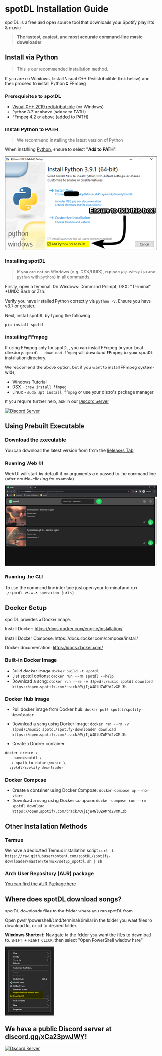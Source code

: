 # spotDL Installation Guide

spotDL is a free and open source tool that downloads your Spotify playlists & music

> **The fastest, easiest, and most accurate command-line music downloader**

## Install via Python

> This is our recommended installation method.

If you are on Windows, Install Visual C++ Redistributible (link below) and then proceed to install Python & FFmpeg

### Prerequisites to spotDL

- [Visual C++ 2019 redistributable](https://docs.microsoft.com/pl-pl/cpp/windows/latest-supported-vc-redist?view=msvc-170#visual-studio-2015-2017-2019-and-2022) (on Windows)
- Python 3.7 or above (added to PATH)
- FFmpeg 4.2 or above (added to PATH)

### Install Python to PATH

> We recommend installing the latest version of Python

When installing [Python](https://python.org/), ensure to select "**Add to PATH**".

![Add to PATH Image](images/ADD_TO_PATH.png)

### Installing spotDL

> If you are not on Windows (e.g. OSX/UNIX), replace `pip` with `pip3` and `python` with `python3` in all commands.

Firstly, open a terminal. On Windows: Command Prompt, OSX: "Terminal", *UNIX: Bash or Zsh.

Verify you have installed Python correctly via `python -V`. Ensure you have v3.7 or greater.

Next, install spotDL by typing the following

```shell
pip install spotdl
```

### Installing FFmpeg

If using FFmpeg only for spotDL, you can install FFmpeg to your local directory.
`spotdl --download-ffmpeg` will download FFmpeg to your spotDL installation directory.

We reccomend the above option, but if you want to install FFmpeg system-wide,

- [Windows Tutorial](https://windowsloop.com/install-ffmpeg-windows-10/)
- OSX - `brew install ffmpeg`
- Linux - `sudo apt install ffmpeg` or use your distro's package manager

If you require further help, ask in our [Discord Server](https://discord.gg/xCa23pwJWY)

[![Discord Server](https://img.shields.io/discord/771628785447337985?color=7289da&label=DISCORD&style=for-the-badge)](https://discord.gg/xCa23pwJWY)

## Using Prebuilt Executable

### Download the executable

You can download the latest version from from the [Releases Tab](https://github.com/spotDL/spotify-downloader/releases)

### Running Web UI

Web UI will start by default if no arguments are passed to the command line (after double-clicking for example)

![Web UI](images/WEB_UI.png)

### Running the CLI

To use the command line interface just open your terminal and run `./spotdl-vX.X.X operation [urls]`

## Docker Setup

spotDL provides a Docker image.

Install Docker: <https://docs.docker.com/engine/installation/>

Install Docker Compose: <https://docs.docker.com/compose/install/>

Docker documentation: <https://docs.docker.com/>

### Built-in Docker Image

- Build docker image `docker build -t spotdl .`
- List spotdl options: `docker run --rm spotdl --help`
- Download a song: `docker run --rm -v $(pwd):/music spotdl download https://open.spotify.com/track/0VjIjW4GlUZAMYd2vXMi3b`

### Docker Hub Image

- Pull docker image from Docker hub: `docker pull spotdl/spotify-downloader`

- Download a song using Docker image: `docker run --rm -v $(pwd):/music spotdl/spotify-downloader download https://open.spotify.com/track/0VjIjW4GlUZAMYd2vXMi3b`

- Create a Docker container

```
docker create \
  --name=spotdl \
  -v <path to data>:/music \
  spotdl/spotify-downloader
```

### Docker Compose

- Create a container using Docker Compose: `docker-compose up --no-start`
- Download a song using Docker compose: `docker-compose run --rm spotdl download https://open.spotify.com/track/0VjIjW4GlUZAMYd2vXMi3b`

## Other Installation Methods

### Termux

We have a dedicated Termux installation script
`curl -L https://raw.githubusercontent.com/spotDL/spotify-downloader/master/termux/setup_spotdl.sh | sh`

### Arch User Repository (AUR) package

[You can find the AUR Package here](https://aur.archlinux.org/packages/python-spotdl)

## Where does spotDL download songs?

spotDL downloads files to the folder where you ran spotDL from.

Open pwsh/powershell/cmd/terminal/similar in the folder you want files to download to, or
cd to desired folder.

**Windows Shortcut:** Navigate to the folder you want the files to download to.
`SHIFT + RIGHT CLICK`, then select "Open PowerShell window here"

![Windows PWSH](images/POWERSHELL.png)

## We have a public Discord server at **[discord.gg/xCa23pwJWY](https://discord.gg/xCa23pwJWY)!**

[![Discord Server](https://img.shields.io/discord/771628785447337985?color=7289da&label=DISCORD&style=for-the-badge)](https://discord.gg/xCa23pwJWY)
